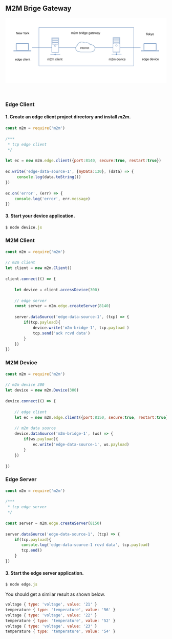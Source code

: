 
## M2M Brige Gateway
![](assets/m2m-gateway.svg)

<br>

### Edge Client

#### 1. Create an edge client project directory and install *m2m*.

```js
const m2m = require('m2m')

/***
 * tcp edge client
 */

let ec = new m2m.edge.client({port:8140, secure:true, restart:true})

ec.write('edge-data-source-1', {myData:130}, (data) => {
     console.log(data.toString())
})

ec.on('error', (err) => {
    console.log('error', err.message)
})
```
#### 3. Start your device application.

```js
$ node device.js
```

### M2M Client
```js
const m2m = require('m2m')  

// m2m client
let client = new m2m.Client()

client.connect(() => {

    let device = client.accessDevice(300)

    // edge server
    const server = m2m.edge.createServer(8140)

    server.dataSource('edge-data-source-1', (tcp) => {
        if(tcp.payload){
            device.write('m2m-bridge-1', tcp.payload )
            tcp.send('ack rcvd data')
        }
    })
})
```

### M2M Device
```js
const m2m = require('m2m')  

// m2m device 300
let device = new m2m.Device(300)

device.connect(() => {

    // edge client
    let ec = new m2m.edge.client({port:8150, secure:true, restart:true})

    // m2m data source
    device.dataSource('m2m-bridge-1', (ws) => {
        if(ws.payload){
            ec.write('edge-data-source-1', ws.payload)
        }
    })

})
```

### Edge Server
```js
const m2m = require('m2m')

/***
 * tcp edge server
 */

const server = m2m.edge.createServer(8150) 

server.dataSource('edge-data-source-1', (tcp) => {
    if(tcp.payload){
       console.log('edge-data-source-1 rcvd data', tcp.payload)
       tcp.end() 
    }
})

```

#### 3. Start the edge server application.

```js
$ node edge.js
```
You should get a similar result as shown below.
```js
voltage { type: 'voltage', value: '21' }
temperature { type: 'temperature', value: '56' }
voltage { type: 'voltage', value: '22' }
temperature { type: 'temperature', value: '52' }
voltage { type: 'voltage', value: '23' }
temperature { type: 'temperature', value: '54' }

```


